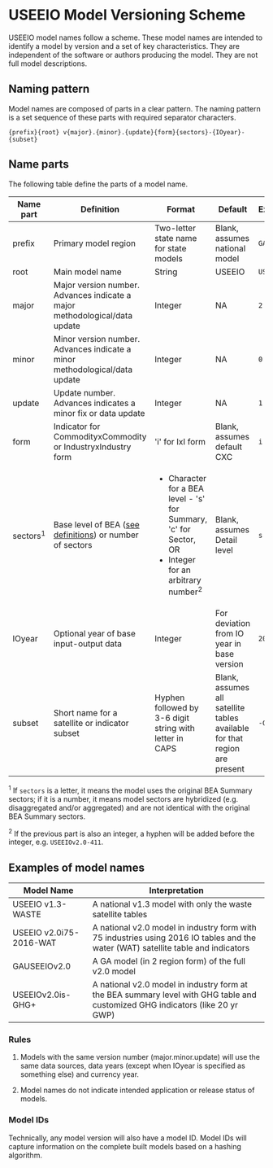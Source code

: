 # USEEIO Model Versioning Scheme

USEEIO model names follow a scheme.
These model names are intended to identify a model by version and a set of key characteristics. 
They are independent of the software or authors producing the model.
They are not full model descriptions.


## Naming pattern
Model names are composed of parts in a clear pattern.
The naming pattern is a set sequence of these parts with required separator characters.
```
{prefix}{root} v{major}.{minor}.{update}{form}{sectors}-{IOyear}-{subset}
```

## Name parts
The following table define the parts of a model name.

| Name part | Definition | Format | Default|  Example |
|---|---|---|---|---|
| prefix | Primary model region | Two-letter state name for state models| Blank, assumes national model| `GA`|
| root   | Main model name | String | USEEIO | `USEEIO`|
| major  | Major version number. Advances indicate a major methodological/data update | Integer | NA | `2` |
| minor  | Minor version number. Advances indicate a minor methodological/data update | Integer | NA | `0` |
| update | Update number. Advances indicates a minor fix or data update | Integer | NA | `1` |
| form   | Indicator for CommodityxCommodity or IndustryxIndustry form | 'i' for IxI form | Blank, assumes default CXC | `i` |
| sectors<sup>1</sup> | Base level of BEA ([see definitions](https://www.bea.gov/sites/default/files/methodologies/industry_primer.pdf#page=17)) or number of sectors | <ul><li>Character for a BEA level - 's' for Summary, 'c' for Sector, OR</li><li>Integer for an arbitrary number<sup>2</sup></li></ul> | Blank, assumes Detail level | `s` or `75` |
| IOyear | Optional year of base input-output data | Integer | For deviation from IO year in base version | `2017` |
| subset | Short name for a satellite or indicator subset | Hyphen followed by 3-6 digit string with letter in CAPS | Blank, assumes all satellite tables available for that region are present | `-GHG` |

<sup>1</sup> If `sectors` is a letter, it means the model uses the original BEA Summary sectors; if it is a number, it means model sectors are hybridized (e.g. disaggregated and/or aggregated) and are not identical with the original BEA Summary sectors.

<sup>2</sup> If the previous part is also an integer, a hyphen will be added before the integer, e.g. `USEEIOv2.0-411`.

## Examples of model names

| Model Name | Interpretation |
|---|---|
| USEEIO v1.3-WASTE       | A national v1.3 model with only the waste satellite tables |
| USEEIO v2.0i75-2016-WAT | A national v2.0 model in industry form with 75 industries using 2016 IO tables and the water (WAT) satellite table and indicators |
| GAUSEEIOv2.0            | A GA model (in 2 region form) of the full v2.0 model |
| USEEIOv2.0is-GHG+       | A national v2.0 model in industry form at the BEA summary level with GHG table and customized GHG indicators (like 20 yr GWP) |

### Rules

1. Models with the same version number (major.minor.update) will use the same data sources, data years (except when IOyear is specified as something else) and currency year.
   
2. Model names do not indicate intended application or release status of models.

### Model IDs
Technically, any model version will also have a model ID.
Model IDs will capture information on the complete built models based on a hashing algorithm.









